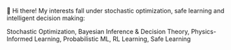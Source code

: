  👋 Hi there! My interests fall under stochastic optimization, safe learning and intelligent decision making:

Stochastic Optimization, Bayesian Inference & Decision Theory, Physics-Informed Learning, Probabilistic ML, RL Learning, Safe Learning


